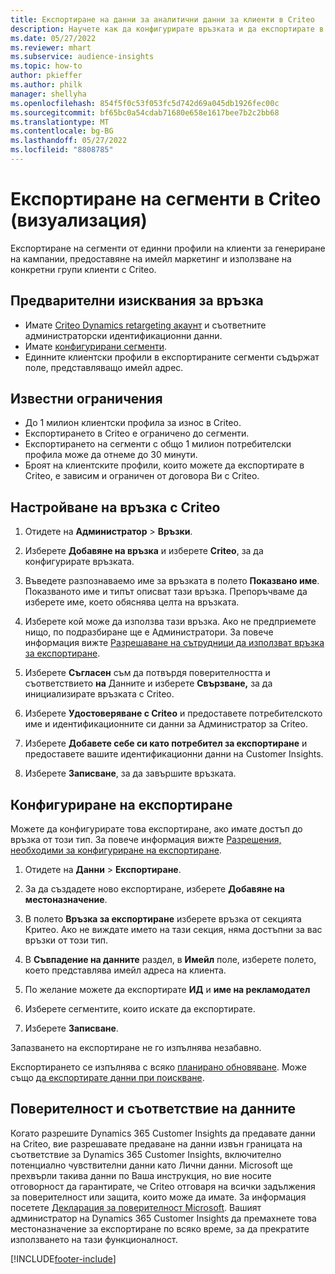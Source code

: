 ```yaml
---
title: Експортиране на данни за аналитични данни за клиенти в Criteo
description: Научете как да конфигурирате връзката и да експортирате в Criteo.
ms.date: 05/27/2022
ms.reviewer: mhart
ms.subservice: audience-insights
ms.topic: how-to
author: pkieffer
ms.author: philk
manager: shellyha
ms.openlocfilehash: 854f5f0c53f053fc5d742d69a045db1926fec00c
ms.sourcegitcommit: bf65bc0a54cdab71680e658e1617bee7b2c2bb68
ms.translationtype: MT
ms.contentlocale: bg-BG
ms.lasthandoff: 05/27/2022
ms.locfileid: "8808785"
---
```

# <a name="export-segments-to-criteo-preview"></a>Експортиране на сегменти в Criteo (визуализация)

Експортиране на сегменти от единни профили на клиенти за генериране на кампании, предоставяне на имейл маркетинг и използване на конкретни групи клиенти с Criteo.

## <a name="prerequisites-for-connection"></a>Предварителни изисквания за връзка

-   Имате [Criteo Dynamics retargeting акаунт](https://www.criteo.com/login/) и съответните администраторски идентификационни данни.
-   Имате [конфигурирани сегменти](segments.md).
-   Единните клиентски профили в експортираните сегменти съдържат поле, представляващо имейл адрес.

## <a name="known-limitations"></a>Известни ограничения

- До 1 милион клиентски профила за износ в Criteo.
- Експортирането в Criteo е ограничено до сегменти.
- Експортирането на сегменти с общо 1 милион потребителски профила може да отнеме до 30 минути. 
- Броят на клиентските профили, които можете да експортирате в Criteo, е зависим и ограничен от договора Ви с Criteo.

## <a name="set-up-connection-to-criteo"></a>Настройване на връзка с Criteo

1. Отидете на **Администратор** > **Връзки**.

1. Изберете **Добавяне на връзка** и изберете **Criteo**, за да конфигурирате връзката.

1. Въведете разпознаваемо име за връзката в полето **Показвано име**. Показваното име и типът описват тази връзка. Препоръчваме да изберете име, което обяснява целта на връзката.

1. Изберете кой може да използва тази връзка. Ако не предприемете нищо, по подразбиране ще е Администратори. За повече информация вижте [Разрешаване на сътрудници да използват връзка за експортиране](connections.md#allow-contributors-to-use-a-connection-for-exports).

1. Изберете **Съгласен** съм да потвърдя поверителността и съответствието **на** Данните и изберете **Свързване,** за да инициализирате връзката с Criteo.

1. Изберете **Удостоверяване с Criteo** и предоставете потребителското име и идентификационните си данни за Администратор за Criteo. 

1. Изберете **Добавете себе си като потребител за експортиране** и предоставете вашите идентификационни данни на Customer Insights.

1. Изберете **Записване**, за да завършите връзката.

## <a name="configure-an-export"></a>Конфигуриране на експортиране

Можете да конфигурирате това експортиране, ако имате достъп до връзка от този тип. За повече информация вижте [Разрешения, необходими за конфигуриране на експортиране](export-destinations.md#set-up-a-new-export).

1. Отидете на **Данни** > **Експортиране**.

1. За да създадете ново експортиране, изберете **Добавяне на местоназначение**.

1. В полето **Връзка за експортиране** изберете връзка от секцията Критео. Ако не виждате името на тази секция, няма достъпни за вас връзки от този тип. 

1. В **Съвпадение на данните** раздел, в **Имейл** поле, изберете полето, което представлява имейл адреса на клиента. 

1. По желание можете да експортирате **ИД** и **име на рекламодател**

1. Изберете сегментите, които искате да експортирате. 

1. Изберете **Записване**.

Запазването на експортиране не го изпълнява незабавно.

Експортирането се изпълнява с всяко [планирано обновяване](system.md#schedule-tab). Може също [да експортирате данни при поискване](export-destinations.md#run-exports-on-demand). 

## <a name="data-privacy-and-compliance"></a>Поверителност и съответствие на данните

Когато разрешите Dynamics 365 Customer Insights да предавате данни на Criteo, вие разрешавате предаване на данни извън границата на съответствие за Dynamics 365 Customer Insights, включително потенциално чувствителни данни като Лични данни. Microsoft ще прехвърли такива данни по Ваша инструкция, но вие носите отговорност да гарантирате, че Criteo отговаря на всички задължения за поверителност или защита, които може да имате. За информация посетете [Декларация за поверителност Microsoft](https://go.microsoft.com/fwlink/?linkid=396732).
Вашият администратор на Dynamics 365 Customer Insights да премахнете това местоназначение за експортиране по всяко време, за да прекратите използването на тази функционалност.


[!INCLUDE[footer-include](includes/footer-banner.md)]
